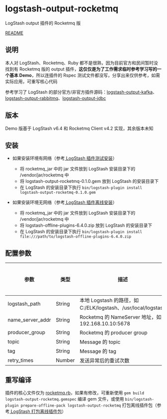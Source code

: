 # logstash-output-rocketmq

LogStash output 插件的 Rocketmq 版

[README](https://github.com/PriestTomb/logstash-output-rocketmq/blob/master/README.md)

## 说明

本人对 LogStash、Rocketmq、Ruby 都不是很熟，因为目前官方和民间暂时没找到有 Rocketmq 版的 output 插件，**这仅仅是为了工作需求临时参考学习写的一个基本 Demo**，所以连插件的 Rspec 测试文件都没写，分享出来仅供参考，如需实际应用，可重写核心代码

参考学习了 LogStash 的部分官方/非官方插件源码：[logstash-output-kafka](https://github.com/logstash-plugins/logstash-output-kafka)、[logstash-output-rabbitmq](https://github.com/logstash-plugins/logstash-output-rabbitmq)、[logstash-output-jdbc](https://github.com/theangryangel/logstash-output-jdbc)

## 版本

Demo 版基于 LogStash v6.4 和 Rocketmq Client v4.2 实现，其余版本未知

## 安装

* 如果安装环境有网络（参考[ LogStash 插件测试安装](https://www.elastic.co/guide/en/logstash/current/_how_to_write_a_logstash_output_plugin.html#_test_installation_4)）

  * 将 rocketmq_jar 中的 jar 文件放到 LogStash 安装目录下的 /vendor/jar/rocketmq 中
  * 将 logstash-output-rocketmq-0.1.0.gem 放到 LogStash 的安装目录下
  * 在 LogStash 的安装目录下执行 `bin/logstash-plugin install logstash-output-rocketmq-0.1.0.gem`

* 如果安装环境无网络（参考[ LogStash 插件离线安装](https://www.elastic.co/guide/en/logstash/current/offline-plugins.html#installing-offline-packs)）

  * 将 rocketmq_jar 中的 jar 文件放到 LogStash 安装目录下的 /vendor/jar/rocketmq 中
  * 将 logstash-offline-plugins-6.4.0.zip 放到 LogStash 的安装目录下
  * 在 LogStash 的安装目录下执行 `bin/logstash-plugin install file:///path/to/logstash-offline-plugins-6.4.0.zip`

## 配置参数

|参数|类型|描述|是否必需|默认值|
|---|---|---|---|---|
|logstash_path|String|本地 Logstash 的路径，如 C:/ELK/logstash、/usr/local/logstash|是||
|name_server_addr|String|Rocketmq 的 NameServer 地址，如 192.168.10.10:5678|是||
|producer_group|String|Rocketmq 的 producer group|否|defaultProducerGroup|
|topic|String|Message 的 topic|是||
|tag|String|Message 的 tag|否|defaultTag|
|retry_times|Number|发送异常后的重试次数|否|2|

## 重写编译

插件的核心文件仅为 [rocketmq.rb](https://github.com/PriestTomb/logstash-output-rocketmq/blob/master/lib/logstash/outputs/rocketmq.rb)，如果有修改，可重新使用 `gem build logstash-output-rocketmq.gemspec` 编译 gem 文件，或使用 `bin/logstash-plugin prepare-offline-pack logstash-output-rocketmq` 打包离线插件包（参考[ LogStash 打包离线插件包](https://www.elastic.co/guide/en/logstash/current/offline-plugins.html#building-offline-packs)）
